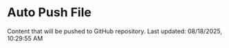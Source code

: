 # Auto Push File

Content that will be pushed to GitHub repository.
Last updated: 08/18/2025, 10:29:55 AM
